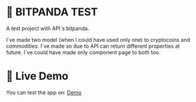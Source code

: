 # :construction_worker: BITPANDA TEST

A test project with API´s bitpanda.

I´ve made two model (when I could have used only one) to cryptocoins and commodities. I´ve made so due to API can return different properties at future. I´ve could have made only component page to both too.

# :eyes: Live Demo

You can test the app on: [Demo](https://valen-developer.github.io/Bitpanda-test/home)
